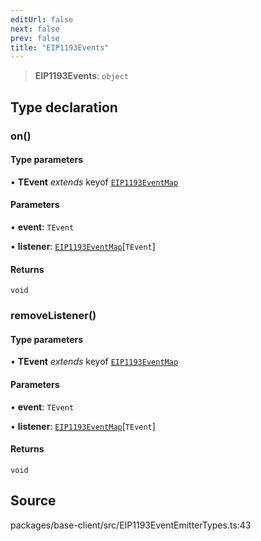 ```yaml
---
editUrl: false
next: false
prev: false
title: "EIP1193Events"
---
```


> **EIP1193Events**: `object`

## Type declaration

### on()

#### Type parameters

• **TEvent** *extends* keyof [`EIP1193EventMap`](/reference/tevm/base-client/type-aliases/eip1193eventmap/)

#### Parameters

• **event**: `TEvent`

• **listener**: [`EIP1193EventMap`](/reference/tevm/base-client/type-aliases/eip1193eventmap/)\[`TEvent`\]

#### Returns

`void`

### removeListener()

#### Type parameters

• **TEvent** *extends* keyof [`EIP1193EventMap`](/reference/tevm/base-client/type-aliases/eip1193eventmap/)

#### Parameters

• **event**: `TEvent`

• **listener**: [`EIP1193EventMap`](/reference/tevm/base-client/type-aliases/eip1193eventmap/)\[`TEvent`\]

#### Returns

`void`

## Source

packages/base-client/src/EIP1193EventEmitterTypes.ts:43
